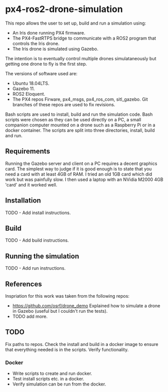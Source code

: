# px4-ros2-drone-simulation

This repo allows the user to set up, build and run a simulation using:

* An Iris done running PX4 firmware.
* The PX4-FastRTPS bridge to communicate with a ROS2 program that controls
the Iris drone.
* The Iris drone is simulated using Gazebo.

The intention is to eventually control multiple drones simulataneously but
getting one drone to fly is the first step.

The versions of software used are:

* Ubuntu 18.04LTS.
* Gazebo 11.
* ROS2 Eloquent.
* The PX4 repos Firware, px4_msgs, px4_ros_com, sitl_gazebo.  Git branches
of these repos are used to fix revisions.

Bash scripts are used to install, build and run the simulation code. Bash
scripts were chosen as they can be used directly on a PC, a small companion
computer mounted on a drone such as a Raspberry Pi or in a docker container.
The scripts are split into three directories, install, build and run.

## Requirements

Running the Gazebo server and client on a PC requires a decent graphics card.
The simplest way to judge if it is good enough is to state that you need a card
with at least 4GB of RAM.  I tried an old 1GB card which did work but was
painfully slow.  I then used a laptop with an NVidia M2000 4GB 'card' and it
worked well.

## Installation

TODO - Add install instructions.

## Build

TODO - Add build instructions.

## Running the simulation

TODO - Add run instructions.

## References

Inspriation for this work was taken from the following repos:

* <https://github.com/osrf/drone_demo> Explained how to simulate a drone in
Gazebo (useful but I couldn't run the tests).
* TODO add more.

## TODO

Fix paths to repos.
Check the install and build in a docker image to ensure that everything needed
is in the scripts.
Verify functionality.

### Docker

* Write scripts to create and run docker.
* Test install scripts etc. in a docker.
* Verify simulation can be run from the docker.
